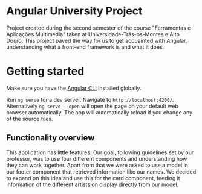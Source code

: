 # Angular University Project

Project created during the second semester of the course "Ferramentas e Aplicações Multimédia" taken at Universidade-Trás-os-Montes e Alto Douro. This project paved the way for us to get acquainted with Angular, understanding what a front-end framework is and what it does.

# Getting started

Make sure you have the [Angular CLI](https://github.com/angular/angular-cli#installation) installed globally.

Run `ng serve` for a dev server. Navigate to `http://localhost:4200/`. Alternatively `ng serve --open` will open the page on your default web browser automatically. The app will automatically reload if you change any of the source files.

## Functionality overview

This application has little features. Our goal, following guidelines set by our professor, was to use four different components and understanding how they can work together. Apart from that we were asked to use a model in our footer component that retrieved information like our names. We decided to expand on this idea and use this for the card component, feeding it information of the different artists on display directly from our model.
